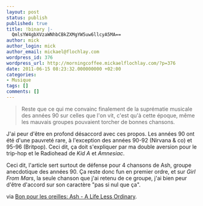 ```yaml
---
layout: post
status: publish
published: true
title: !binary |-
  QmlsYW4gbXVzaWNhbCBkZXMgYW5uw6llcyA5MA==
author: mick
author_login: mick
author_email: mickael@flochlay.com
wordpress_id: 376
wordpress_url: http://morningcoffee.mickaelflochlay.com/?p=376
date: 2011-06-15 08:23:32.000000000 +02:00
categories:
- Musique
tags: []
comments: []
---
```

<blockquote>Reste que ce qui me convainc finalement de la suprématie musicale des années 90 sur celles que l'on vit, c'est qu'à cette époque, même les mauvais groupes pouvaient torcher de bonnes chansons.</blockquote>
J'ai peur d'être en profond désaccord avec ces propos. Les années 90 ont été d'une pauvreté rare, à l'exception des années 90-92 (Nirvana &amp; co) et 95-96 (Britpop). Ceci dit, ça doit s'expliquer par ma double aversion pour le trip-hop et le Radiohead de <em>Kid A</em> et <em>Amnesiac</em>.

Ceci dit, l'article sert surtout de défense pour 4 chansons de Ash, groupe anecdotique des années 90. Ça reste donc fun en premier ordre, et sur <em>Girl From Mars</em>, la seule chanson que j'ai retenu de ce groupe, j'ai bien peur d'être d'accord sur son caractère "pas si nul que ça".

via <a href="http://www.bonpourlesoreilles.net/musique/2011/06/ash-a-life-less-ordinary.html">Bon pour les oreilles: Ash - A Life Less Ordinary</a>.
